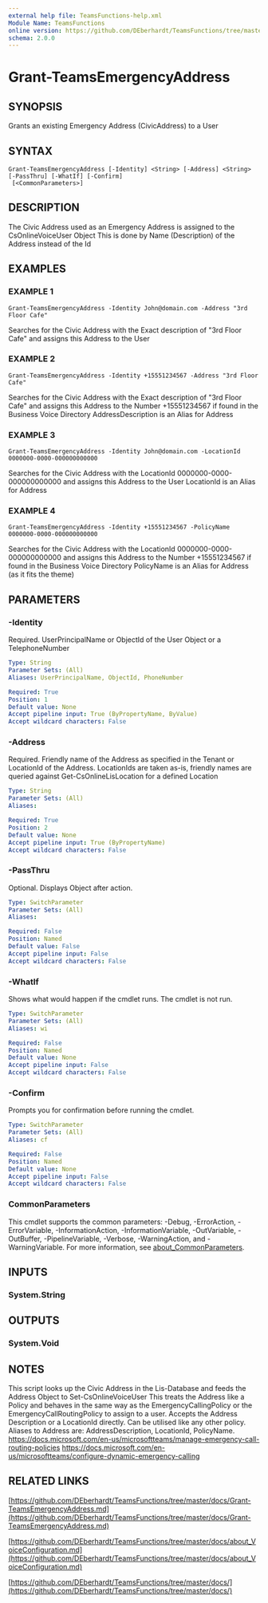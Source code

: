 ```yaml
---
external help file: TeamsFunctions-help.xml
Module Name: TeamsFunctions
online version: https://github.com/DEberhardt/TeamsFunctions/tree/master/docs/Grant-TeamsEmergencyAddress.md
schema: 2.0.0
---
```


# Grant-TeamsEmergencyAddress

## SYNOPSIS
Grants an existing Emergency Address (CivicAddress) to a User

## SYNTAX

```
Grant-TeamsEmergencyAddress [-Identity] <String> [-Address] <String> [-PassThru] [-WhatIf] [-Confirm]
 [<CommonParameters>]
```

## DESCRIPTION
The Civic Address used as an Emergency Address is assigned to the CsOnlineVoiceUser Object
This is done by Name (Description) of the Address instead of the Id

## EXAMPLES

### EXAMPLE 1
```
Grant-TeamsEmergencyAddress -Identity John@domain.com -Address "3rd Floor Cafe"
```

Searches for the Civic Address with the Exact description of "3rd Floor Cafe" and assigns this Address to the User

### EXAMPLE 2
```
Grant-TeamsEmergencyAddress -Identity +15551234567 -Address "3rd Floor Cafe"
```

Searches for the Civic Address with the Exact description of "3rd Floor Cafe" and
assigns this Address to the Number +15551234567 if found in the Business Voice Directory
AddressDescription is an Alias for Address

### EXAMPLE 3
```
Grant-TeamsEmergencyAddress -Identity John@domain.com -LocationId 0000000-0000-000000000000
```

Searches for the Civic Address with the LocationId 0000000-0000-000000000000 and assigns this Address to the User
LocationId is an Alias for Address

### EXAMPLE 4
```
Grant-TeamsEmergencyAddress -Identity +15551234567 -PolicyName 0000000-0000-000000000000
```

Searches for the Civic Address with the LocationId 0000000-0000-000000000000 and
assigns this Address to the Number +15551234567 if found in the Business Voice Directory
PolicyName is an Alias for Address (as it fits the theme)

## PARAMETERS

### -Identity
Required.
UserPrincipalName or ObjectId of the User Object or a TelephoneNumber

```yaml
Type: String
Parameter Sets: (All)
Aliases: UserPrincipalName, ObjectId, PhoneNumber

Required: True
Position: 1
Default value: None
Accept pipeline input: True (ByPropertyName, ByValue)
Accept wildcard characters: False
```

### -Address
Required.
Friendly name of the Address as specified in the Tenant or LocationId of the Address.
LocationIds are taken as-is, friendly names are queried against Get-CsOnlineLisLocation for a defined Location

```yaml
Type: String
Parameter Sets: (All)
Aliases:

Required: True
Position: 2
Default value: None
Accept pipeline input: True (ByPropertyName)
Accept wildcard characters: False
```

### -PassThru
Optional.
Displays Object after action.

```yaml
Type: SwitchParameter
Parameter Sets: (All)
Aliases:

Required: False
Position: Named
Default value: False
Accept pipeline input: False
Accept wildcard characters: False
```

### -WhatIf
Shows what would happen if the cmdlet runs.
The cmdlet is not run.

```yaml
Type: SwitchParameter
Parameter Sets: (All)
Aliases: wi

Required: False
Position: Named
Default value: None
Accept pipeline input: False
Accept wildcard characters: False
```

### -Confirm
Prompts you for confirmation before running the cmdlet.

```yaml
Type: SwitchParameter
Parameter Sets: (All)
Aliases: cf

Required: False
Position: Named
Default value: None
Accept pipeline input: False
Accept wildcard characters: False
```

### CommonParameters
This cmdlet supports the common parameters: -Debug, -ErrorAction, -ErrorVariable, -InformationAction, -InformationVariable, -OutVariable, -OutBuffer, -PipelineVariable, -Verbose, -WarningAction, and -WarningVariable. For more information, see [about_CommonParameters](http://go.microsoft.com/fwlink/?LinkID=113216).

## INPUTS

### System.String
## OUTPUTS

### System.Void
## NOTES
This script looks up the Civic Address in the Lis-Database and feeds the Address Object to Set-CsOnlineVoiceUser
This treats the Address like a Policy and behaves in the same way as the EmergencyCallingPolicy or the
EmergencyCallRoutingPolicy to assign to a user.
Accepts the Address Description or a LocationId directly.
Can be utilised like any other policy.
Aliases to Address are: AddressDescription, LocationId, PolicyName.
https://docs.microsoft.com/en-us/microsoftteams/manage-emergency-call-routing-policies
https://docs.microsoft.com/en-us/microsoftteams/configure-dynamic-emergency-calling

## RELATED LINKS

[https://github.com/DEberhardt/TeamsFunctions/tree/master/docs/Grant-TeamsEmergencyAddress.md](https://github.com/DEberhardt/TeamsFunctions/tree/master/docs/Grant-TeamsEmergencyAddress.md)

[https://github.com/DEberhardt/TeamsFunctions/tree/master/docs/about_VoiceConfiguration.md](https://github.com/DEberhardt/TeamsFunctions/tree/master/docs/about_VoiceConfiguration.md)

[https://github.com/DEberhardt/TeamsFunctions/tree/master/docs/](https://github.com/DEberhardt/TeamsFunctions/tree/master/docs/)

